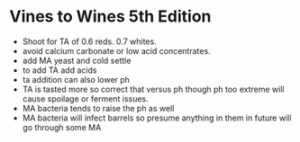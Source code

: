# Vines to Wines 5th Edition

* Shoot for TA of 0.6 reds. 0.7 whites.
* avoid calcium carbonate or low acid concentrates.
* add MA yeast and cold settle
* to add TA add acids
* ta addition can also lower ph
* TA is tasted more so correct that versus ph though ph too extreme will cause spoilage or ferment issues.
* MA bacteria tends to raise the ph as well
* MA bacteria will infect barrels so presume anything in them in future will go through some MA
